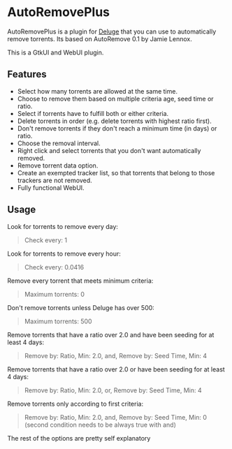 AutoRemovePlus
==============

AutoRemovePlus is a plugin for [Deluge](http://deluge-torrent.org) that
you can use to automatically remove torrents. Its
based on AutoRemove 0.1 by Jamie Lennox.

This is a GtkUI and WebUI plugin.

Features
--------
- Select how many torrents are allowed at the same time.
- Choose to remove them based on multiple criteria age, seed time or ratio.
- Select if torrents have to fulfill both or either criteria.
- Delete torrents in order (e.g. delete torrents with highest ratio first).
- Don't remove torrents if they don't reach a minimum time (in days) or ratio.
- Choose the removal interval.
- Right click and select torrents that you don't want automatically removed.
- Remove torrent data option.
- Create an exempted tracker list, so that torrents that belong to those trackers are not removed.
- Fully functional WebUI.  

Usage
-----
Look for torrents to remove every day:

> Check every: 1

Look for torrents to remove every hour: 

> Check every: 0.0416

Remove every torrent that meets minimum criteria: 

> Maximum torrents: 0

Don't remove torrents unless Deluge has over 500: 

> Maximum torrents: 500

Remove torrents that have a ratio over 2.0 and have been seeding for at least 4 days: 

> Remove by: Ratio, Min: 2.0, and, Remove by: Seed Time, Min: 4  

Remove torrents that have a ratio over 2.0 or have been seeding for at least 4 days: 

> Remove by: Ratio, Min: 2.0, or, Remove by: Seed Time, Min: 4

Remove torrents only according to first criteria: 

> Remove by: Ratio, Min: 2.0, and, Remove by: Seed Time, Min: 0 (second condition needs to be always true with and)

The rest of the options are pretty self explanatory 
